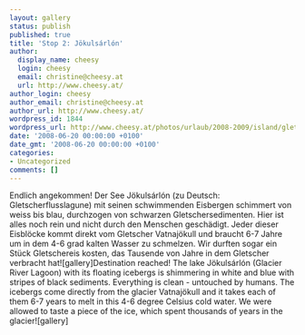 ```yaml
---
layout: gallery
status: publish
published: true
title: 'Stop 2: Jökulsárlón'
author:
  display_name: cheesy
  login: cheesy
  email: christine@cheesy.at
  url: http://www.cheesy.at/
author_login: cheesy
author_email: christine@cheesy.at
author_url: http://www.cheesy.at/
wordpress_id: 1844
wordpress_url: http://www.cheesy.at/photos/urlaub/2008-2009/island/gletscher/joekulsarlon/
date: '2008-06-20 00:00:00 +0100'
date_gmt: '2008-06-20 00:00:00 +0100'
categories:
- Uncategorized
comments: []
---
```

<!--:de-->Endlich angekommen! Der See Jökulsárlón (zu Deutsch: Gletscherflusslagune) mit seinen schwimmenden Eisbergen schimmert von weiss bis blau, durchzogen von schwarzen Gletschersedimenten. Hier ist alles noch rein und nicht durch den Menschen geschädigt. Jeder dieser Eisblöcke kommt direkt vom Gletscher Vatnajökull und braucht 6-7 Jahre um in dem 4-6 grad kalten Wasser zu schmelzen. Wir durften sogar ein Stück Gletschereis kosten, das Tausende von Jahre in dem Gletscher verbracht hat![gallery]<!--:--><!--:en-->Destination reached! The lake Jökulsárlón (Glacier River Lagoon) with its floating icebergs is shimmering in white and blue with stripes of black sediments. Everything is clean - untouched by humans. The icebergs come directly from the glacier Vatnajökull and it takes each of them 6-7 years to melt in this 4-6 degree Celsius cold water. We were allowed to taste a piece of the ice, which spent thousands of years in the glacier![gallery]<!--:-->
